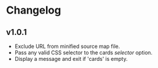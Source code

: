 # Changelog

## v1.0.1

-   Exclude URL from minified source map file.
-   Pass any valid CSS selector to the cards _selector_ option.
-   Display a message and exit if 'cards' is empty.
